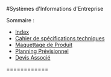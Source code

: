 #Systèmes d'Informations d'Entreprise


Sommaire :
  - [Index](README.md)
  - [Cahier de spécifications techniques](doc/CST.md)
  - [Maquettage de Produit](doc/MaqProd.md)
  - [Planning Prévisionnel](doc/PlaPrev.md)
  - [Devis Associé](doc/DevAssoc.md)

============
